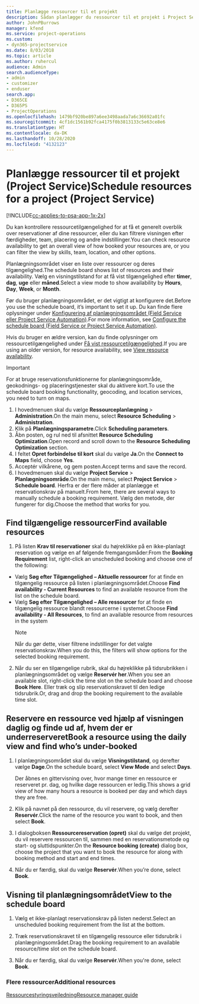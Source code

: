 ```yaml
---
title: Planlægge ressourcer til et projekt
description: Sådan planlægger du ressourcer til et projekt i Project Service
author: JohnPBurrows
manager: kfend
ms.service: project-operations
ms.custom:
- dyn365-projectservice
ms.date: 8/03/2018
ms.topic: article
ms.author: ruhercul
audience: Admin
search.audienceType:
- admin
- customizer
- enduser
search.app:
- D365CE
- D365PS
- ProjectOperations
ms.openlocfilehash: 1479bf920be897a6ee3498aada7a6c36692a01fc
ms.sourcegitcommit: 4cf1dc1561b92fca4175f0b3813133c5e63ce8e6
ms.translationtype: HT
ms.contentlocale: da-DK
ms.lasthandoff: 10/28/2020
ms.locfileid: "4132123"
---
```

# <a name="schedule-resources-for-a-project-project-service"></a><span data-ttu-id="3e9c5-103">Planlægge ressourcer til et projekt (Project Service)</span><span class="sxs-lookup"><span data-stu-id="3e9c5-103">Schedule resources for a project (Project Service)</span></span>

[!INCLUDE[cc-applies-to-psa-app-1x-2x](../includes/cc-applies-to-psa-app-1x-2x.md)]

<span data-ttu-id="3e9c5-104">Du kan kontrollere ressourcetilgængelighed for at få et generelt overblik over reservationer af dine ressourcer, eller du kan filtrere visningen efter færdigheder, team, placering og andre indstillinger.</span><span class="sxs-lookup"><span data-stu-id="3e9c5-104">You can check resource availability to get an overall view of how booked your resources are, or you can filter the view by skills, team, location, and other options.</span></span>  
  
<span data-ttu-id="3e9c5-105">Planlægningsområdet viser en liste over ressourcer og deres tilgængelighed.</span><span class="sxs-lookup"><span data-stu-id="3e9c5-105">The schedule board shows list of resources and their availability.</span></span> <span data-ttu-id="3e9c5-106">Vælg en visningstilstand for at få vist tilgængelighed efter **timer**, **dag**, **uge** eller **måned**.</span><span class="sxs-lookup"><span data-stu-id="3e9c5-106">Select a view mode to show availability by **Hours**, **Day**, **Week**, or **Month**.</span></span>  
  
<span data-ttu-id="3e9c5-107">Før du bruger planlægningsområdet, er det vigtigt at konfigurere det.</span><span class="sxs-lookup"><span data-stu-id="3e9c5-107">Before you use the schedule board, it’s important to set it up.</span></span> <span data-ttu-id="3e9c5-108">Du kan finde flere oplysninger under [Konfigurering af planlægningsområdet (Field Service eller Project Service Automation)](https://docs.microsoft.com/dynamics365/field-service/configure-schedule-board).</span><span class="sxs-lookup"><span data-stu-id="3e9c5-108">For more information, see [Configure the schedule board (Field Service or Project Service Automation)](https://docs.microsoft.com/dynamics365/field-service/configure-schedule-board).</span></span>
  
<span data-ttu-id="3e9c5-109">Hvis du bruger en ældre version, kan du finde oplysninger om ressourcetilgængelighed under [Få vist ressourcetilgængelighed](../psa/view-resource-availability.md).</span><span class="sxs-lookup"><span data-stu-id="3e9c5-109">If you are using an older version, for resource availability, see [View resource availability](../psa/view-resource-availability.md).</span></span>  

> [!IMPORTANT]
>  <span data-ttu-id="3e9c5-110">For at bruge reservationsfunktionerne for planlægningsområde, geokodnings- og placeringstjenester skal du aktivere kort.</span><span class="sxs-lookup"><span data-stu-id="3e9c5-110">To use the schedule board booking functionality, geocoding, and location services, you need to turn on maps.</span></span>  
> 
> 1. <span data-ttu-id="3e9c5-111">I hovedmenuen skal du vælge **Ressourceplanlægning** > **Administration**.</span><span class="sxs-lookup"><span data-stu-id="3e9c5-111">On the main menu, select **Resource Scheduling** > **Administration**.</span></span>  
> 2. <span data-ttu-id="3e9c5-112">Klik på **Planlægningsparametre**.</span><span class="sxs-lookup"><span data-stu-id="3e9c5-112">Click **Scheduling parameters**.</span></span>  
> 3. <span data-ttu-id="3e9c5-113">Åbn posten, og rul ned til afsnittet **Resource Scheduling Optimization**.</span><span class="sxs-lookup"><span data-stu-id="3e9c5-113">Open record and scroll down to the **Resource Scheduling Optimization** section.</span></span>  
> 4. <span data-ttu-id="3e9c5-114">I feltet **Opret forbindelse til kort** skal du vælge **Ja**.</span><span class="sxs-lookup"><span data-stu-id="3e9c5-114">On the **Connect to Maps** field, choose **Yes**.</span></span>  
> 5. <span data-ttu-id="3e9c5-115">Acceptér vilkårene, og gem posten.</span><span class="sxs-lookup"><span data-stu-id="3e9c5-115">Accept terms and save the record.</span></span>  
> 6. <span data-ttu-id="3e9c5-116">I hovedmenuen skal du vælge **Project Service** > **Planlægningsområde**.</span><span class="sxs-lookup"><span data-stu-id="3e9c5-116">On the main menu, select **Project Service** > **Schedule board**.</span></span> <span data-ttu-id="3e9c5-117">Herfra er der flere måder at planlægge et reservationskrav på manuelt.</span><span class="sxs-lookup"><span data-stu-id="3e9c5-117">From here, there are several ways to manually schedule a booking requirement.</span></span> <span data-ttu-id="3e9c5-118">Vælg den metode, der fungerer for dig.</span><span class="sxs-lookup"><span data-stu-id="3e9c5-118">Choose the method that works for you.</span></span>
  
## <a name="find-available-resources"></a><span data-ttu-id="3e9c5-119">Find tilgængelige ressourcer</span><span class="sxs-lookup"><span data-stu-id="3e9c5-119">Find available resources</span></span>

1.  <span data-ttu-id="3e9c5-120">På listen **Krav til reservationer** skal du højreklikke på en ikke-planlagt reservation og vælge en af følgende fremgangsmåder:</span><span class="sxs-lookup"><span data-stu-id="3e9c5-120">From the **Booking Requirement** list, right-click an unscheduled booking and choose one of the following:</span></span>  
  
- <span data-ttu-id="3e9c5-121">Vælg **Søg efter Tilgængelighed – Aktuelle ressourcer** for at finde en tilgængelig ressource på listen i planlægningsområdet.</span><span class="sxs-lookup"><span data-stu-id="3e9c5-121">Choose **Find availability - Current Resources** to find an available resource from the list on the schedule board.</span></span>  
- <span data-ttu-id="3e9c5-122">Vælg **Søg efter Tilgængelighed – Alle ressourcer** for at finde en tilgængelig ressource blandt ressourcerne i systemet.</span><span class="sxs-lookup"><span data-stu-id="3e9c5-122">Choose **Find availability - All Resources**, to find an available resource from resources in the system</span></span>  
   > [!NOTE]
   >  <span data-ttu-id="3e9c5-123">Når du gør dette, viser filtrene indstillinger for det valgte reservationskrav.</span><span class="sxs-lookup"><span data-stu-id="3e9c5-123">When you do this, the filters will show options for the selected booking requirement.</span></span>  
  
2. <span data-ttu-id="3e9c5-124">Når du ser en tilgængelige rubrik, skal du højreklikke på tidsrubrikken i planlægningsområdet og vælge **Reservér her**.</span><span class="sxs-lookup"><span data-stu-id="3e9c5-124">When you see an available slot, right-click the time slot on the schedule board and choose **Book Here**.</span></span> <span data-ttu-id="3e9c5-125">Eller træk og slip reservationskravet til den ledige tidsrubrik.</span><span class="sxs-lookup"><span data-stu-id="3e9c5-125">Or, drag and drop the booking requirement to the available time slot.</span></span>  
  

## <a name="book-a-resource-using-the-daily-view-and-find-whos-under-booked"></a><span data-ttu-id="3e9c5-126">Reservere en ressource ved hjælp af visningen daglig og finde ud af, hvem der er underreserveret</span><span class="sxs-lookup"><span data-stu-id="3e9c5-126">Book a resource using the daily view and find who’s under-booked</span></span>
  
1.  <span data-ttu-id="3e9c5-127">I planlægningsområdet skal du vælge **Visningstilstand**, og derefter vælge **Dage**.</span><span class="sxs-lookup"><span data-stu-id="3e9c5-127">On the schedule board, select **View Mode** and select **Days**.</span></span>  
  
    <span data-ttu-id="3e9c5-128">Der åbnes en gittervisning over, hvor mange timer en ressource er reserveret pr. dag, og hvilke dage ressourcen er ledig.</span><span class="sxs-lookup"><span data-stu-id="3e9c5-128">This shows a grid view of how many hours a resource is booked per day and which days they are free.</span></span>  
  
2.  <span data-ttu-id="3e9c5-129">Klik på navnet på den ressource, du vil reservere, og vælg derefter **Reservér**.</span><span class="sxs-lookup"><span data-stu-id="3e9c5-129">Click the name of the resource you want to book, and then select **Book**.</span></span>  
  
3.  <span data-ttu-id="3e9c5-130">I dialogboksen **Ressourcereservation (opret)** skal du vælge det projekt, du vil reservere ressourcen til, sammen med en reservationsmetode og start- og sluttidspunkter.</span><span class="sxs-lookup"><span data-stu-id="3e9c5-130">On the **Resource booking (create)** dialog box, choose the project that you want to book the resource for along with booking method and start and end times.</span></span>  
  
4.  <span data-ttu-id="3e9c5-131">Når du er færdig, skal du vælge **Reservér**.</span><span class="sxs-lookup"><span data-stu-id="3e9c5-131">When you’re done, select **Book**.</span></span>  
  
## <a name="view-to-the-schedule-board"></a><span data-ttu-id="3e9c5-132">Visning til planlægningsområdet</span><span class="sxs-lookup"><span data-stu-id="3e9c5-132">View to the schedule board</span></span>
  
1.  <span data-ttu-id="3e9c5-133">Vælg et ikke-planlagt reservationskrav på listen nederst.</span><span class="sxs-lookup"><span data-stu-id="3e9c5-133">Select an unscheduled booking requirement from the list at the bottom.</span></span>  
  
2.  <span data-ttu-id="3e9c5-134">Træk reservationskravet til en tilgængelig ressource eller tidsrubrik i planlægningsområdet.</span><span class="sxs-lookup"><span data-stu-id="3e9c5-134">Drag the booking requirement to an available resource/time slot on the schedule board.</span></span>  
  
3.  <span data-ttu-id="3e9c5-135">Når du er færdig, skal du vælge **Reservér**.</span><span class="sxs-lookup"><span data-stu-id="3e9c5-135">When you're done, select **Book**.</span></span>  
  
### <a name="additional-resources"></a><span data-ttu-id="3e9c5-136">Flere ressourcer</span><span class="sxs-lookup"><span data-stu-id="3e9c5-136">Additional resources</span></span>  
 [<span data-ttu-id="3e9c5-137">Ressourcestyringsvejledning</span><span class="sxs-lookup"><span data-stu-id="3e9c5-137">Resource manager guide</span></span>](../psa/resource-manager-guide.md)
